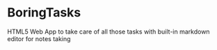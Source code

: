 BoringTasks
===========

HTML5 Web App to take care of all those tasks with built-in markdown editor for notes taking
